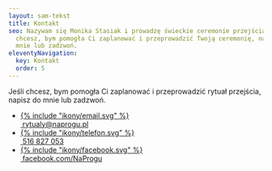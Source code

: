```yaml
---
layout: sam-tekst
title: Kontakt
seo: Nazywam się Monika Stasiak i prowadzę świeckie ceremonie przejścia. Jeśli
  chcesz, bym pomogła Ci zaplanować i przeprowadzić Twoją ceremonię, napisz do
  mnie lub zadzwoń.
eleventyNavigation:
  key: Kontakt
  order: 5
---
```

Jeśli chcesz, bym pomogła Ci zaplanować i przeprowadzić rytuał przejścia, napisz do mnie lub zadzwoń.

<ul class="text-xl xs:text-2xl !mt-10">
  <li><a href="&#109;&#97;ilt&#111;&#58;rytua&#37;6Cy%&#52;0%6&#69;a%7&#48;%72ogu&#37;2&#69;&#37;&#55;&#48;&#108;" class="flex items-center gap-2"><div class="w-10">{% include "ikony/email.svg" %}</div>&nbsp;r&#121;&#116;ualy&#64;napr&#111;gu&#46;&#112;l</a></li>
  <li class="mt-6"><a href="tel:+48516827053" class="flex items-center gap-1"><div class="w-10">{% include "ikony/telefon.svg" %}</div>&nbsp;516&nbsp;827&nbsp;053</a></li>
  <li class="mt-6"><a href="https://www.facebook.com/NaProgu/" class="flex items-center gap-1"><div class="w-10">{% include "ikony/facebook.svg" %}</div>&nbsp;facebook.com/NaProgu</a></li>
</ul>